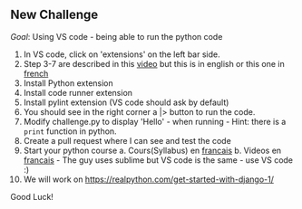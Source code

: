 New Challenge
-------------
_Goal_: Using VS code - being able to run the python code
1. In VS code, click on 'extensions' on the left bar side.
2. Step 3-7 are described in this [video](https://www.youtube.com/watch?v=D_NWNolN1tI) but this is in english or this one in [french](https://www.youtube.com/watch?v=FCr8D1L9g6Q)
3. Install Python extension
4. Install code runner extension
5. Install pylint extension (VS code should ask by default)
6. You should see in the right corner a |> button to run the code.
7. Modify challenge.py to display 'Hello' - when running - Hint: there is a `print` function in python.
8. Create a pull request where I can see and test the code
9. Start your python course
  a. Cours(Syllabus) en [francais](https://www.pierre-giraud.com/python-apprendre-programmer-cours/introduction/)
  b. Videos en [francais](https://www.youtube.com/watch?v=FPfzGFYuOLU) - The guy uses sublime but VS code is the same - use VS code :)
10. We will work on https://realpython.com/get-started-with-django-1/

Good Luck!